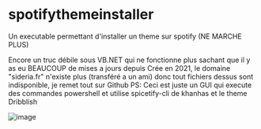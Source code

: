 # spotifythemeinstaller
Un executable permettant d'installer un theme sur spotify (NE MARCHE PLUS)

Encore un truc débile sous VB.NET qui ne fonctionne plus sachant que il y as eu BEAUCOUP de mises a jours depuis
Crée en 2021, le domaine "sideria.fr" n'existe plus (transféré a un ami) donc tout fichiers dessus sont indisponible, je remet tout sur Github
PS: Ceci est juste un GUI qui execute des commandes powershell et utilise spicetify-cli de khanhas et le theme Dribblish

![image](https://user-images.githubusercontent.com/42698703/185763511-6987da52-3f21-4181-a895-519b9da05794.png)
